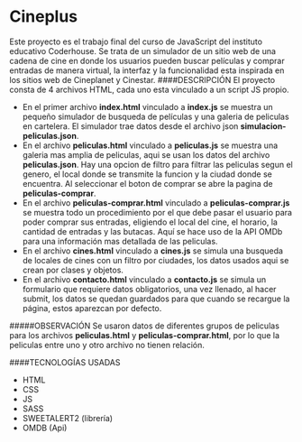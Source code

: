 # Cineplus
Este proyecto es el trabajo final del curso de JavaScript del instituto educativo Coderhouse. Se trata de un simulador de un sitio web de una cadena de cine en donde los usuarios pueden buscar películas y comprar entradas de manera virtual, la interfaz y la funcionalidad esta inspirada en los sitios web de Cineplanet y Cinestar.
####DESCRIPCIÓN
El proyecto consta de 4 archivos HTML, cada uno esta vinculado a un script JS propio.
- En el primer archivo **index.html** vinculado a **index.js** se muestra un pequeño simulador de busqueda de películas y una galeria de peliculas en cartelera. El simulador trae datos desde el archivo json **simulacion-peliculas.json**.
- En el archivo **peliculas.html** vinculado a **peliculas.js** se muestra una galeria mas amplia de peliculas, aqui se usan los datos del archivo **peliculas.json**. Hay una opcion de filtro para filtrar las peliculas segun el genero, el local donde se transmite la funcion y la ciudad donde se encuentra. Al seleccionar el boton de comprar se abre la pagina de **peliculas-comprar**.
- En el archivo **peliculas-comprar.html** vinculado a **peliculas-comprar.js** se muestra todo un procedimiento por el que debe pasar el usuario para poder comprar sus entradas, eligiendo el local del cine, el horario, la cantidad de entradas y las butacas. Aquí se hace uso de la API OMDb para una información mas detallada de las peliculas. 
- En el archivo **cines.html** vinculado a **cines.js** se simula una busqueda de locales de cines con un filtro por ciudades, los datos usados aqui se crean por clases y objetos.
- En el archivo **contacto.html** vinculado a **contacto.js** se simula un formulario que requiere datos obligatorios, una vez llenado, al hacer submit, los datos se quedan guardados para que cuando se recargue la página, estos aparezcan por defecto.

#####OBSERVACIÓN
Se usaron datos de diferentes grupos de peliculas para los archivos **peliculas.html** y **peliculas-comprar.html**, por lo que la peliculas entre uno y otro archivo no tienen relación. 

####TECNOLOGÍAS USADAS
- HTML
- CSS
- JS
- SASS
- SWEETALERT2 (librería)
- OMDB (Api)